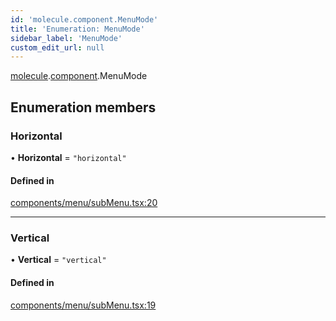 ```yaml
---
id: 'molecule.component.MenuMode'
title: 'Enumeration: MenuMode'
sidebar_label: 'MenuMode'
custom_edit_url: null
---
```


[molecule](../namespaces/molecule).[component](../namespaces/molecule.component).MenuMode

## Enumeration members

### Horizontal

• **Horizontal** = `"horizontal"`

#### Defined in

[components/menu/subMenu.tsx:20](https://github.com/DTStack/molecule/blob/3e6bc450/src/components/menu/subMenu.tsx#L20)

---

### Vertical

• **Vertical** = `"vertical"`

#### Defined in

[components/menu/subMenu.tsx:19](https://github.com/DTStack/molecule/blob/3e6bc450/src/components/menu/subMenu.tsx#L19)
